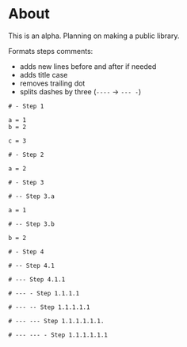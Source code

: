

# About 
This is an alpha. Planning on making a public library.

Formats steps comments: 
- adds new lines before and after if needed
- adds title case 
- removes trailing dot 
- splits dashes by three (`----` -> `--- -`)


```
# - Step 1

a = 1
b = 2

c = 3

# - Step 2

a = 2

# - Step 3

# -- Step 3.a

a = 1

# -- Step 3.b

b = 2

# - Step 4

# -- Step 4.1

# --- Step 4.1.1

# --- - Step 1.1.1.1

# --- -- Step 1.1.1.1.1

# --- --- Step 1.1.1.1.1.1.

# --- --- - Step 1.1.1.1.1.1
```